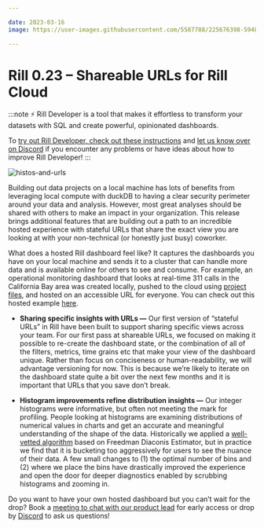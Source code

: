 ```yaml
---

date: 2023-03-16
image: https://user-images.githubusercontent.com/5587788/225676398-594861ea-38b8-474e-b67f-e31e01c63447.png

---
```



# Rill 0.23 – Shareable URLs for Rill Cloud

:::note
⚡ Rill Developer is a tool that makes it effortless to transform your datasets with SQL and create powerful, opinionated dashboards.

To [try out Rill Developer, check out these instructions](../../install) and [let us know over on Discord](https://bit.ly/3bbcSl9) if you encounter any problems or have ideas about how to improve Rill Developer!
:::

![histos-and-urls](https://user-images.githubusercontent.com/5587788/225676571-5586e186-a7fa-4c36-bf00-a185d17e6416.gif "808738772")


Building out data projects on a local machine has lots of benefits from leveraging local compute with duckDB to having a clear security perimeter around your data and analysis. However, most great analyses should be shared with others to make an impact in your organization. This release brings additional features that are building out a path to an incredible hosted experience with stateful URLs that share the exact view you are looking at with your non-technical (or honestly just busy) coworker.  

What does a hosted Rill dashboard feel like? It captures the dashboards you have on your local machine and sends it to a cluster that can handle more data and is available online for others to see and consume. For example, an operational monitoring dashboard that looks at real-time 311 calls in the California Bay area was created locally, pushed to the cloud using [project files](https://github.com/rilldata/rill-311-operations-example), and hosted on an accessible URL for everyone. You can check out this hosted example [here](https://311.rilldata.io/dashboard/dashboard_311_calls). 

- **Sharing specific insights with URLs —** Our first version of “stateful URLs” in Rill have been built to support sharing specific views across your team. For our first pass at shareable URLs, we focused on making it possible to re-create the dashboard state, or the combination of all of the filters, metrics, time grains etc that make your view of the dashboard unique.  Rather than focus on conciseness or human-readability, we will advantage versioning for now. This is because we’re likely to iterate on the dashboard state quite a bit over the next few months and it is important that URLs that you save don’t break.

- **Histogram improvements refine distribution insights —** Our integer histograms were informative, but often not meeting the mark for profiling. People looking at histograms are examining distributions of numerical values in charts and get an accurate and meaningful understanding of the shape of the data. Historically we applied a [well-vetted algorithm](https://docs.rilldata.com/notes/0.4#smarter-numeric-profiling) based on Freedman Diaconis Estimator, but in practice we find that it is bucketing too aggressively for users to see the nuance of their data. A few small changes to (1) the optimal number of bins and (2) where we place the bins have drastically improved the experience and open the door for deeper diagnostics enabled by scrubbing histograms and zooming in.

Do you want to have your own hosted dashboard but you can’t wait for the drop? Book a [meeting to chat with our product lead](https://calendly.com/marissa-gorlick/rill-closed-beta-discovery) for early access or drop by [Discord](https://bit.ly/3bbcSl9) to ask us questions!
